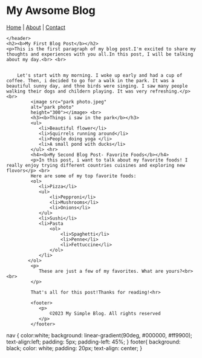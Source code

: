 <!DOCTYPE html>
<html lang="en">
<head>
    <meta charset="UTF-8">
    <meta name="viewport" content="width=device-width, initial-scale=1.0">
    <title>Document</title>
    <link rel="stylesheet" href="style.css">
</head>
<style></style>
<body>
    <h1><b>My Awsome Blog</b></h1>
    <nav>
        <a href="Home">Home</a> |
            <a href="About">About</a> |
            <a href="Contact">Contact</a>
    </nav>
   
            
    </header>
    <h2><b>My First Blog Post</b></h2>
    <p>This is the first paragraph of my blog post.I'm excited to share my thoughts and experiences with you all.In this post, I will be talking about my day.<br> <br>
                
    
        Let's start with my morning. I woke up early and had a cup of coffee. Then, i decided to go for a walk in the park. It was a beautiful sunny day, and thne birds were singing. I saw many people walking their dogs and childern playing. It was very refreshing.</p> <br>
             <image src="park photo.jpeg"
             alt="park photo"
             height="300"></image> <br>
             <h3><b>Things i saw in the park</b></h3>
             <ul>
                <li>Beautiful flower</li>
                <li>Squirrels running around</li>
                <li>People doing yoga </li>
                <li>A small pond with ducks</li> 
             </ul> <hr>
             <h4><b>My Second Blog Post- Favorite Foods</b></h4>
             <p>In this post, i want to talk about my favorite foods! I really enjoy trying different countries cuisines and exploring new flovors</p> <br>
             Here are some of my top favorite foods:
             <ol>
                <li>Pizza</li>
                <ul>
                    <li>Pepproni</li>
                    <li>Mushrooms</li> 
                    <li>Onions</li>   
                </ul>
                <li>Sushi</li>
                <li>Pasta 
                    <ol>
                        <li>Spaghetti</li>
                        <li>Penne</li>
                        <li>Fettuccine</li>
                    </ol>
                </li>
            </ol>
             <p>
                These are just a few of my favorites. What are yours?<br> <br>
             </p>
             
             That's all for this post!Thanks for reading!<hr>

             <footer>
                <p>
                    ©2023 My Simple Blog. All rights reserved
                </p>
             </footer>
</body>
</html>




nav {
    color:white;
    background: linear-gradient(90deg, #000000, #ff9900);
    text-align:left;
    padding: 5px;
    padding-left: 45%;
}
footer{
    background: black;
    color: white;
    padding: 20px;
    text-align: center;
}

